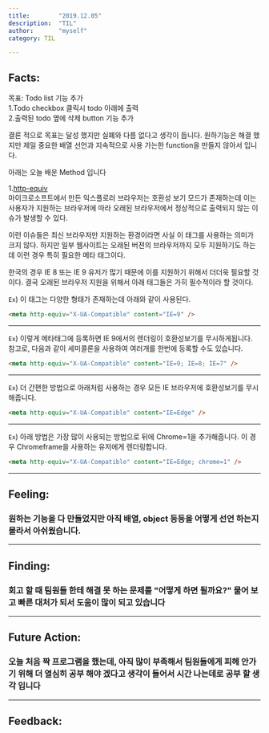 ```yaml
---
title:        "2019.12.05"
description:  "TIL"
author:       "myself"
category: TIL

---
```


<h2><strong>Facts:</strong></h2> 
목표: Todo list 기능 추가<br>
1.Todo checkbox 클릭시 todo 아래에 출력<br>
2.출력된 todo 옆에 삭제 button 기능 추가

결론 적으로 목표는 달성 했지만 실폐와 다름 없다고 생각이 듭니다. 
원하기능은 해결 했지만 제일 중요한 배열 선언과 지속적으로 사용 가는한 function을 만들지 않아서 입니다.

아래는 오늘 배운 Method 입니다 <br>

1.[http-equiv](https://webisfree.com/2016-03-23/meta-%ED%83%9C%EA%B7%B8-http-equiv-%EC%84%A4%EC%A0%95%EB%B0%A9%EB%B2%95%EA%B3%BC-%EC%B0%A8%EC%9D%B4%EC%A0%90) <br>
마이크로소프트에서 만든 익스플로러 브라우저는 호환성 보기 모드가 존재하는데 이는 사용자가 지원하는 브라우저에 따라 오래된 브라우저에서 정상적으로 출력되지 않는 이슈가 발생할 수 있다.

이런 이슈들은 최신 브라우저만 지원하는 환경이라면 사실 이 태그를 사용하는 의미가 크지 않다. 하지만 일부 웹사이트는 오래된 버젼의 브라우저까지 모두 지원하기도 하는데 이런 경우 특히 필요한 메타 태그이다.

한국의 경우 IE 8 또는 IE 9 유저가 많기 때문에 이를 지원하기 위해서 더더욱 필요할 것이다. 결국 오래된 브라우저 지원을 위해서 아래 태그들은 가히 필수적이라 할 것이다.


`Ex`) 이 태그는 다양한 형태가 존재하는데 아래와 같이 사용된다.
```HTML
<meta http-equiv="X-UA-Compatible" content="IE=9" />
```
---
`Ex`) 이렇게 메타태그에 등록하면 IE 9에서의 렌더링이 호환성보기를 무시하게됩니다. 참고로, 다음과 같이 세미콜론을 사용하여 여러개를 한번에 등록할 수도 있습니다.
```HTML
<meta http-equiv="X-UA-Compatible" content="IE=9; IE=8; IE=7" />
```
---
`Ex`) 더 간편한 방법으로 아래처럼 사용하는 경우 모든 IE 브라우저에 호환성보기를 무시해줍니다.
```HTML
<meta http-equiv="X-UA-Compatible" content="IE=Edge" />
```
---
`Ex`) 아래 방법은 가장 많이 사용되는 방법으로 뒤에 Chrome=1을 추가해줍니다. 이 경우 Chromeframe을 사용하는 유저에게 렌더링합니다.
```HTML
<meta http-equiv="X-UA-Compatible" content="IE=Edge; chrome=1" />
```
---


<h2> Feeling:</h2>
<h3>원하는 기능을 다 만들었지만 아직 배열, object 등등을 어떻게 선언 하는지 몰라서 아쉬웠습니다.</h3>

---
<h2>Finding:</h2>
<h3>회고 할 때 팀원들 한테 해결 못 하는 문제를 "어떻게 하면 될까요?" 물어 보고 빠른 대처가 되서 도움이 많이 되고 있습니다 </h3>

---
<h2>Future Action:</h2>
<h3>오늘 처음 짝 프로그램을 했는데, 아직 많이 부족해서 팀원들에게 피헤 안가기 위해 더 열심히 공부 해야 겠다고 생각이 들어서 시간 나는데로 공부 할 생각 입니다 </h3>

---
<h2>Feedback:</h2>
<h3></h3>

